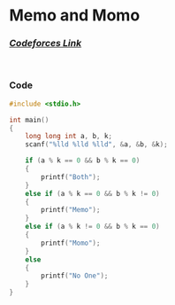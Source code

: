 # Memo and Momo

### [*Codeforces Link*](https://codeforces.com/group/MWSDmqGsZm/contest/326175/problem/B)


<br> 

### Code
```c
#include <stdio.h>

int main()
{
    long long int a, b, k;
    scanf("%lld %lld %lld", &a, &b, &k);

    if (a % k == 0 && b % k == 0)
    {
        printf("Both");
    }
    else if (a % k == 0 && b % k != 0)
    {
        printf("Memo");
    }
    else if (a % k != 0 && b % k == 0)
    {
        printf("Momo");
    }
    else
    {
        printf("No One");
    }
}
```
